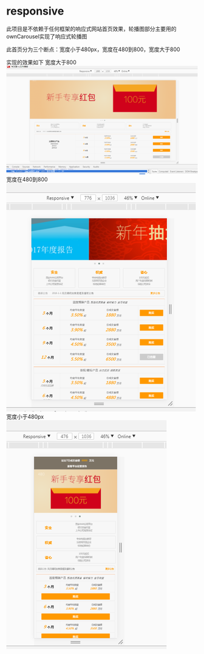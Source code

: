 # responsive
此项目是不依赖于任何框架的响应式网站首页效果，轮播图部分主要用的ownCarousel实现了响应式轮播图

此首页分为三个断点：宽度小于480px，宽度在480到800，宽度大于800

实现的效果如下
宽度大于800
![Image text](https://github.com/caimaomao/responsive/blob/master/img/big.png)
宽度在480到800
![Image text](https://github.com/caimaomao/responsive/blob/master/img/common.png)
宽度小于480px
![Image text](https://github.com/caimaomao/responsive/blob/master/img/small.png)
